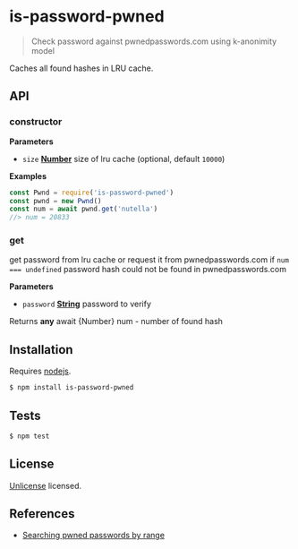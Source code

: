 # is-password-pwned

> Check password against pwnedpasswords.com using k-anonimity model

Caches all found hashes in LRU cache.

## API

<!-- Generated by documentation.js. Update this documentation by updating the source code. -->

### constructor

**Parameters**

-   `size` **[Number](https://developer.mozilla.org/docs/Web/JavaScript/Reference/Global_Objects/Number)** size of lru cache (optional, default `10000`)

**Examples**

```javascript
const Pwnd = require('is-password-pwned')
const pwnd = new Pwnd()
const num = await pwnd.get('nutella')
//> num = 20833
```

### get

get password from lru cache or request it from pwnedpasswords.com
if `num === undefined` password hash could not be found in pwnedpasswords.com

**Parameters**

-   `password` **[String](https://developer.mozilla.org/docs/Web/JavaScript/Reference/Global_Objects/String)** password to verify

Returns **any** await {Number} num - number of found hash

## Installation

Requires [nodejs](http://nodejs.org/).

```sh
$ npm install is-password-pwned
```

## Tests

```sh
$ npm test
```

## License

[Unlicense](https://unlicense.org) licensed.

## References

-   [Searching pwned passwords by range](https://haveibeenpwned.com/API/v2#SearchingPwnedPasswordsByRange)
